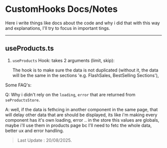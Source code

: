# CustomHooks Docs/Notes

Here i write things like docs about the code and why i did that with this way and explanations, I'll try to focus in important tings.

---

## useProducts.ts

1. `useProducts` Hook: takes 2 arguments (limit, skip):

   The hook is to make sure the data is not duplicated (without it, the data will be the same in the sections 'e.g. FlashSales, BestSelling Sections'),

Some FAQ's:

Q: Why i didn't rely on the `loading`, `error` that are returned from `seProductsStore`.

A: well, if the data is fethcing in another component in the same page, that will delay other data that are should be displayed, its like i'm making every component has it's own loading, error .. in the store this values are globals, maybe i'll use them in products page bc I'll need to fetc the whole data, better ux and error handling.

> Last Update : 20/08/2025.
